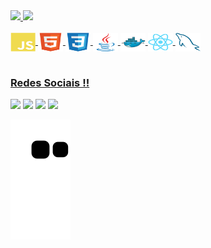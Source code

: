 <div>
   <a href="https://github.com/Alleoni">
   <img height="180em" src="https://github-readme-stats.vercel.app/api?username=alleoni&show_icons=true&theme=tokyonight&include_all_commits=true&count_private=true"/>
   <img height="180em" src="https://github-readme-stats.vercel.app/api/top-langs/?username=alleoni&layout=compact&langs_count=6&theme=tokyonight"/>

</div>
<div style="display: inline_block"><br>
  <img align="center" alt="Js" height="30" width="40" src="https://raw.githubusercontent.com/devicons/devicon/master/icons/javascript/javascript-plain.svg">
  <img align="center" alt="HTML" height="30" width="40" src="https://raw.githubusercontent.com/devicons/devicon/master/icons/html5/html5-original.svg">
  <img align="center" alt="CSS" height="30" width="40" src="https://raw.githubusercontent.com/devicons/devicon/master/icons/css3/css3-original.svg">
  <img align="center" alt="CSS" height="30" width="40" src="https://raw.githubusercontent.com/devicons/devicon/master/icons/java/java-original.svg">
  <img align="center" alt="CSS" height="30" width="40" src="https://raw.githubusercontent.com/devicons/devicon/master/icons/docker/docker-original.svg">
  <img align="center" alt="CSS" height="30" width="40" src="https://raw.githubusercontent.com/devicons/devicon/master/icons/react/react-original.svg">
  <img align="center" alt="CSS" height="30" width="40" src="https://raw.githubusercontent.com/devicons/devicon/master/icons/mysql/mysql-original.svg">
</div>
 
 <br>
 
  ### Redes Sociais !!
 
<div> 
  <a href="https://instagram.com/guialleoni" target="_blank"><img src="https://img.shields.io/badge/-Instagram-%23E4405F?style=for-the-badge&logo=instagram&logoColor=white" target="_blank"></a>
  <a href = "mailto:guilherme.alleoni@yahoo.com.br"><img src="https://img.shields.io/badge/-yahoo-%23333?style=for-the-badge&logo=yahoomail&logoColor=white%22%20target=%22_blank"></a>
  <a href="https://www.linkedin.com/in/guilherme-alleoni/" target="_blank"><img src="https://img.shields.io/badge/-LinkedIn-%230077B5?style=for-the-badge&logo=linkedin&logoColor=white" target="_blank"></a> 
  <a href="https://hub.docker.com/u/alleoni" target="_blank"><img src="https://img.shields.io/badge/-docker-%23333?style=for-the-badge&logo=docker&logoColor=white%22%20target=%22_blank"_blank"></a>
  
 
  ![Snake animation](https://github.com/alleoni/alleoni/blob/output/github-contribution-grid-snake.svg)

</div>
